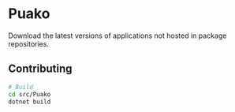# Puako

Download the latest versions of applications not hosted in package repositories.

## Contributing

```sh
# Build
cd src/Puako
dotnet build
```
